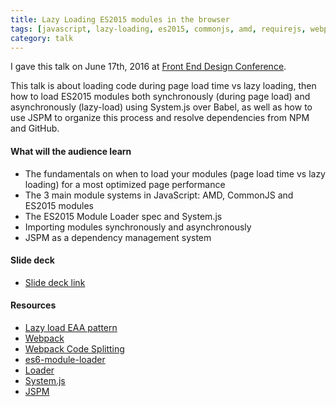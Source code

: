 ```yaml
---
title: Lazy Loading ES2015 modules in the browser
tags: [javascript, lazy-loading, es2015, commonjs, amd, requirejs, webpack, system.js, jspm, design patterns, fedc]
category: talk
---
```


I gave this talk on June 17th, 2016 at [Front End Design Conference](http://frontenddesignconference.com/).

This talk is about loading code during page load time vs lazy loading, then how to load ES2015 modules both synchronously (during page load) and asynchronously (lazy-load) using System.js over Babel, as well as how to use JSPM to organize this process and resolve dependencies from NPM and GitHub.

#### What will the audience learn

- The fundamentals on when to load your modules (page load time vs lazy loading) for a most optimized page performance
- The 3 main module systems in JavaScript: AMD, CommonJS and ES2015 modules
- The ES2015 Module Loader spec and System.js
- Importing modules synchronously and asynchronously
- JSPM as a dependency management system

#### Slide deck
* [Slide deck link](tiagorg.com/talk-lazy-loading-es2015-modules/)

#### Resources
- [Lazy load EAA pattern](http://martinfowler.com/eaaCatalog/lazyLoad.html)
- [Webpack](https://webpack.github.io)
- [Webpack Code Splitting](https://webpack.github.io/docs/code-splitting.html)
- [es6-module-loader](https://github.com/ModuleLoader/es6-module-loader)
- [Loader](https://whatwg.github.io/loader/)
- [System.js](https://github.com/systemjs/systemjs)
- [JSPM](http://jspm.io)
